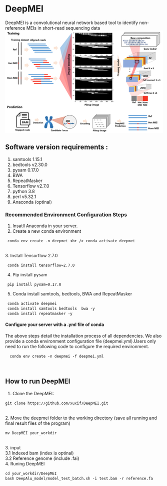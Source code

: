 # DeepMEI
DeepMEI is a convolutional neural network based tool to identify non-reference MEIs in short-read sequencing data
<br/>
![This is an image](https://github.com/xuxif/DeepMEI/blob/main/workflow.png)
<br/>
##
## Software version requirements : <br />
1. samtools 1.15.1<br />
2. bedtools v2.30.0<br />
3. pysam 0.17.0<br />
4. BWA<br />
5. RepeatMasker<br />
6. Tensorflow v2.7.0<br />
7. python 3.8<br />
8. perl v5.32.1<br />
9. Anaconda (optinal)<br />
### Recommended Environment Configuration Steps
1. Insatll Anaconda in your server.
2. Create a new conda environment 
 
 ```
  conda env create -n deepmei <br /> conda activate deepmei
 ```
 <br />
3. Install Tensorflow 2.7.0

```
 conda install tensorflow=2.7.0
 ```
4. Pip install pysam 

```
 pip install pysam=0.17.0
 ```
5. Conda install samtools, bedtools, BWA and RepeatMasker
 
 ```
  conda activate deepmei
  conda install samtools bedtools  bwa -y
  conda install repeatmasker -y
  ```
#### Configure your server with a .yml file of conda 
The above steps detail the installation process of all dependencies. We also provide a conda environment configuration file (deepmei.yml).Users only need to run the following code to configure the required environment.
 ```
   conda env create -n deepmei -f deepmei.yml
 ```
</br>

##  How to run DeepMEI
1. Clone the DeepMEI:<br/>
```
git clone https://github.com/xuxif/DeepMEI.git
```
<br />
2. Move the deepmei folder to the working directory (save all running and final result files of the program) <br />

```
mv DeepMEI your_workdir
```
<br />
3. input <br/>
   3.1 Indexed bam (index is optinal)<br/>
   3.2 Reference genome (include .fai)<br/>
4. Runing DeepMEI <br />

 ```
 cd your_workdir/DeepMEI
 bash DeepAlu_model/model_test_batch.sh -i test.bam -r reference.fa 
 ```
 <br />
